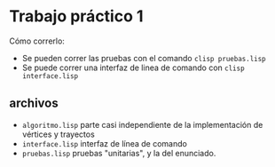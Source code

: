 # Trabajo práctico 1

Cómo correrlo:

- Se pueden correr las pruebas con el comando `clisp pruebas.lisp`
- Se puede correr una interfaz de linea de comando con `clisp interface.lisp`

## archivos

- `algoritmo.lisp` parte casi independiente de la implementación de vértices y trayectos
- `interface.lisp` interfaz de línea de comando
- `pruebas.lisp` pruebas "unitarias", y la del enunciado.
